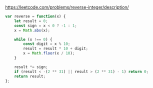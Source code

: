 https://leetcode.com/problems/reverse-integer/description/

```js
var reverse = function(x) {
    let result = 0;
    const sign = x < 0 ? -1 : 1;
    x = Math.abs(x);

    while (x !== 0) {
        const digit = x % 10;
        result = result * 10 + digit;
        x = Math.floor(x / 10);
    }

    result *= sign;
    if (result < -(2 ** 31) || result > (2 ** 31) - 1) return 0;
    return result;
};
```